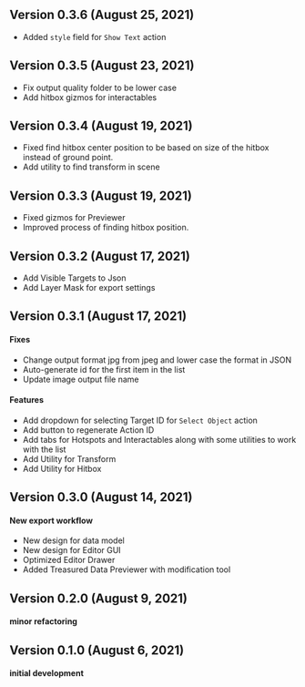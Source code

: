 ## Version 0.3.6 (August 25, 2021)
- Added `style` field for `Show Text` action
## Version 0.3.5 (August 23, 2021)
- Fix output quality folder to be lower case
- Add hitbox gizmos for interactables
## Version 0.3.4 (August 19, 2021)
- Fixed find hitbox center position to be based on size of the hitbox instead of ground point.
- Add utility to find transform in scene
## Version 0.3.3 (August 19, 2021)
- Fixed gizmos for Previewer
- Improved process of finding hitbox position.
## Version 0.3.2 (August 17, 2021)
- Add Visible Targets to Json
- Add Layer Mask for export settings
## Version 0.3.1 (August 17, 2021)
#### Fixes
- Change output format jpg from jpeg and lower case the format in JSON
- Auto-generate id for the first item in the list
- Update image output file name
#### Features
- Add dropdown for selecting Target ID for `Select Object` action
- Add button to regenerate Action ID
- Add tabs for Hotspots and Interactables along with some utilities to work with the list
- Add Utility for Transform
- Add Utility for Hitbox
## Version 0.3.0 (August 14, 2021)
#### New export workflow
- New design for data model
- New design for Editor GUI
- Optimized Editor Drawer
- Added Treasured Data Previewer with modification tool
## Version 0.2.0 (August 9, 2021)
#### minor refactoring
## Version 0.1.0 (August 6, 2021)
#### initial development